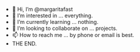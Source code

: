 - 👋 Hi, I’m @margaritafast
- 👀 I’m interested in ... everything. 
- 🌱 I’m currently learning ... nothing.
- 💞️ I’m looking to collaborate on ... projects.
- 📫 How to reach me ... by phone or email is best.
- THE END.


<!---
margaritafast/margaritafast is a ✨ special ✨ repository because its `README.md` (this file) appears on your GitHub profile.
You can click the Preview link to take a look at your changes.
--->
